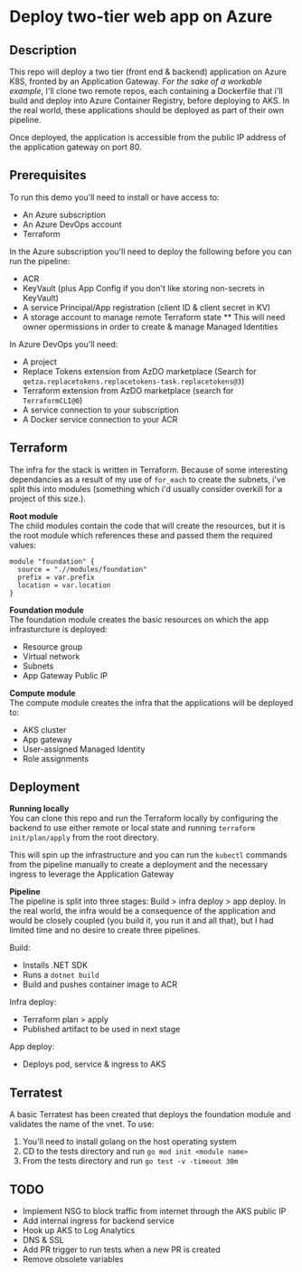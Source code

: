 # Deploy two-tier web app on Azure

## Description
This repo will deploy a two tier (front end & backend) application on Azure K8S, fronted by an Application Gateway. _For the sake of a workable example_, I'll clone two remote repos, each containing a Dockerfile that i'll build and deploy into Azure Container Registry, before deploying to AKS. In the real world, these applications should be deployed as part of their own pipeline.

Once deployed, the application is accessible from the public IP address of the application gateway on port 80.

## Prerequisites
To run this demo you'll need to install or have access to:
* An Azure subscription
* An Azure DevOps account
* Terraform

In the Azure subscription you'll need to deploy the following before you can run the pipeline:
* ACR
* KeyVault (plus App Config if you don't like storing non-secrets in KeyVault)
* A service Principal/App registration (client ID & client secret in KV)
* A storage account to manage remote Terraform state
** This will need owner opermissions in order to create & manage Managed Identities

In Azure DevOps you'll need:
* A project
* Replace Tokens extension from AzDO marketplace (Search for `qetza.replacetokens.replacetokens-task.replacetokens@3`)
* Terraform extension from AzDO marketplace (search for `TerraformCLI@0`)
* A service connection to your subscription
* A Docker service connection to your ACR

## Terraform
The infra for the stack is written in Terraform. Because of some interesting dependancies as a result of my use of `for_each` to create the subnets, i've split this into modules (something which i'd usually consider overkill for a project of this size.).

**Root module**
<br />
The child modules contain the code that will create the resources, but it is the root module which references these and passed them the required values:

```
module "foundation" {
  source = ".//modules/foundation"
  prefix = var.prefix
  location = var.location
}
```

**Foundation module**
<br />
The foundation module creates the basic resources on which the app infrasturcture is deployed:
* Resource group
* Virtual network
* Subnets
* App Gateway Public IP

**Compute module**
<br />
The compute module creates the infra that the applications will be deployed to:
* AKS cluster
* App gateway
* User-assigned Managed Identity
* Role assignments


## Deployment

**Running locally**
<br />
You can clone this repo and run the Terraform locally by configuring the backend to use either remote or local state and running `terraform init/plan/apply` from the root directory.

This will spin up the infrastructure and you can run the `kubectl` commands from the pipeline manually to create a deployment and the necessary ingress to leverage the Application Gateway

**Pipeline**
<br />
The pipeline is split into three stages: Build > infra deploy > app deploy. In the real world, the infra would be a consequence of the application and would be closely coupled (you build it, you run it and all that), but I had limited time and no desire to create three pipelines.

Build:
* Installs .NET SDK
* Runs a `dotnet build`
* Build and pushes container image to ACR

Infra deploy:
* Terraform plan > apply
* Published artifact to be used in next stage

App deploy:
* Deploys pod, service & ingress to AKS


## Terratest
A basic Terratest has been created that deploys the foundation module and validates the name of the vnet. To use:
1. You'll need to install golang on the host operating system
2. CD to the tests directory and run `go mod init <module name>`
2. From the tests directory and run `go test -v -timeout 30m`

## TODO
* Implement NSG to block traffic from internet through the AKS public IP
* Add internal ingress for backend service
* Hook up AKS to Log Analytics
* DNS & SSL
* Add PR trigger to run tests when a new PR is created
* Remove obsolete variables
